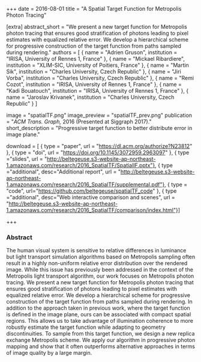 +++
date = 2016-08-01
title = "A Spatial Target Function for Metropolis Photon Tracing"

[extra]
abstract_short = "We present a new target function for Metropolis photon tracing that ensures good stratification of photons leading to pixel estimates with equalized relative error. We develop a hierarchical scheme for progressive construction of the target function from paths sampled during rendering."
authors = [
    { name = "Adrien Gruson", institution = "IRISA, University of Rennes 1, France" },
    { name = "Mickael Ribardiere", institution = "XLIM-SIC, University of Poitiers, France" }, 
    { name = "Martin Sik", institution = "Charles University, Czech Republic" },
    { name = "Jiri Vorba", institution = "Charles University, Czech Republic" },
    { name = "Remi Cozot", institution = "IRISA, University of Rennes 1, France" },
    { name = "Kadi Bouatouch", institution = "IRISA, University of Rennes 1, France" },
    { name = "Jaroslav Krivanek", institution = "Charles University, Czech Republic" }
]

image = "spatialTF.png"
image_preview = "spatialTF_prev.png"
publication = "*ACM Trans. Graph,* 2016 (Presented at Siggraph 2017)."
short_description = "Progressive target function to better distribute error in image plane."

download = [
    { type = "paper", url = "https://dl.acm.org/authorize?N23812" },
    { type = "doi", url = "https://doi.org/10.1145/3072959.2963097" },
    { type ="slides", url = "http://beltegeuse.s3-website-ap-northeast-1.amazonaws.com/research/2016_SpatialTF/SpatialIF.pptx"},
    { type ="additional", desc="Additional report", url = "http://beltegeuse.s3-website-ap-northeast-1.amazonaws.com/research/2016_SpatialTF/supplemental.pdf"},
    { type = "code", url="https://github.com/beltegeuse/spatialTF_code" },
    { type ="additional", desc="Web interactive comparison and scenes", url = "http://beltegeuse.s3-website-ap-northeast-1.amazonaws.com/research/2016_SpatialTF/comparison/index.html"}]

+++

### Abstract

The human visual system is sensitive to relative differences in luminance but light transport simulation algorithms based on Metropolis sampling often result in a highly non-uniform relative error distribution over the rendered image. While this issue has previously been addressed in the context of the Metropolis light transport algorithm, our work focuses on Metropolis photon tracing. We present a new target function for Metropolis photon tracing that ensures good stratification of photons leading to pixel estimates with equalized relative error. We develop a hierarchical scheme for progressive construction of the target function from paths sampled during rendering. In addition to the approach taken in previous work, where the target function is defined in the image plane, ours can be associated with compact spatial regions. This allows us to take advantage of illumination coherence to more robustly estimate the target function while adapting to geometry discontinuities. To sample from this target function, we design a new replica exchange Metropolis scheme. We apply our algorithm in progressive photon mapping and show that it often outperforms alternative approaches in terms of image quality by a large margin.
